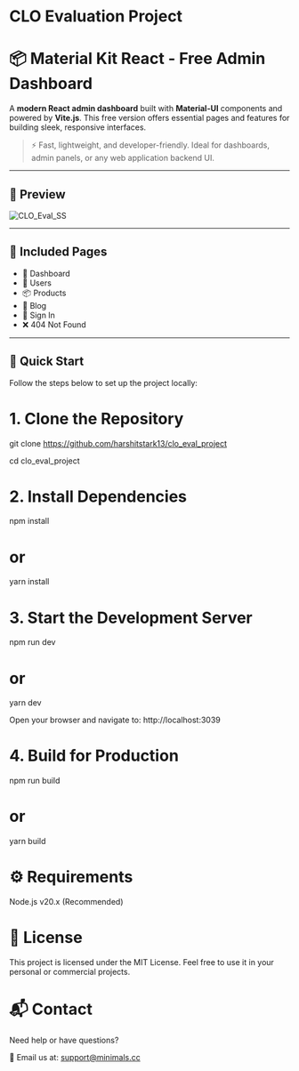 # CLO Evaluation Project

# 📦 Material Kit React - Free Admin Dashboard

A **modern React admin dashboard** built with **Material-UI** components and powered by **Vite.js**. This free version offers essential pages and features for building sleek, responsive interfaces.

> ⚡ Fast, lightweight, and developer-friendly. Ideal for dashboards, admin panels, or any web application backend UI.

---

## 📸 Preview
![CLO_Eval_SS](./CloHompage.png)

---

## 📑 Included Pages

- 🧭 Dashboard  
- 👤 Users  
- 📦 Products  
- 📝 Blog  
- 🔐 Sign In  
- ❌ 404 Not Found  

---

## 🚀 Quick Start

Follow the steps below to set up the project locally:

# 1. Clone the Repository

git clone https://github.com/harshitstark13/clo_eval_project

cd clo_eval_project

# 2. Install Dependencies
npm install
# or
yarn install


# 3. Start the Development Server
npm run dev
# or
yarn dev

Open your browser and navigate to:
http://localhost:3039

# 4. Build for Production
npm run build
# or
yarn build

# ⚙️ Requirements
Node.js v20.x (Recommended)

# 📄 License
This project is licensed under the MIT License.
Feel free to use it in your personal or commercial projects.

# 📬 Contact
Need help or have questions?

📧 Email us at: support@minimals.cc
```bash


